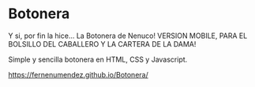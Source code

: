 # Botonera
Y si, por fin la hice... La Botonera de Nenuco!
VERSION MOBILE, PARA EL BOLSILLO DEL CABALLERO Y LA CARTERA DE LA DAMA!

Simple y sencilla botonera en HTML, CSS y Javascript.
 
https://fernenumendez.github.io/Botonera/
